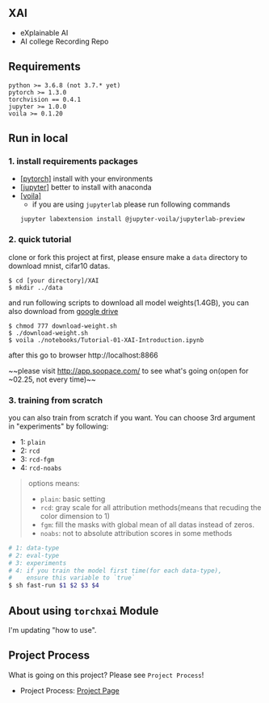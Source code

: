 ## XAI

* eXplainable AI
* AI college Recording Repo

## Requirements

```
python >= 3.6.8 (not 3.7.* yet)
pytorch >= 1.3.0
torchvision == 0.4.1
jupyter >= 1.0.0
voila >= 0.1.20
```

## Run in local

### 1. install requirements packages
* [[pytorch]](https://pytorch.org/) install with your environments
* [[jupyter]](https://jupyter.readthedocs.io/en/latest/install.html) better to install with anaconda
* [[voila]](https://voila.readthedocs.io/en/stable/install.html)
    * if you are using `jupyterlab` please run following commands
    ```
    jupyter labextension install @jupyter-voila/jupyterlab-preview
    ```

### 2. quick tutorial

clone or fork this project at first, please ensure make a `data` directory to download mnist, cifar10 datas.
```
$ cd [your directory]/XAI
$ mkdir ../data
```

and run following scripts to download all model weights(1.4GB), you can also download from [google drive](https://drive.google.com/file/d/1Av8B5gjKVL-vM-TvivKL1wNXmvaA4DMO/view?usp=sharing)

```
$ chmod 777 download-weight.sh
$ ./download-weight.sh
$ voila ./notebooks/Tutorial-01-XAI-Introduction.ipynb
```

after this go to browser http://localhost:8866

~~please visit http://app.soopace.com/ to see what's going on(open for ~02.25, not every time)~~

### 3. training from scratch

you can also train from scratch if you want. You can choose 3rd argument in "experiments" by following:
* 1: `plain` 
* 2: `rcd`
* 3: `rcd-fgm`
* 4: `rcd-noabs`

> options means:
>    * `plain`: basic setting
>    * `rcd`: gray scale for all attribution methods(means that recuding the color dimension to 1)
>    * `fgm`: fill the masks with global mean of all datas instead of zeros.
>    * `noabs`: not to absolute attribution scores in some methods

```bash
# 1: data-type
# 2: eval-type
# 3: experiments
# 4: if you train the model first time(for each data-type), 
#    ensure this variable to `true`
$ sh fast-run $1 $2 $3 $4
```

## About using `torchxai` Module

I'm updating "how to use".

## Project Process

What is going on this project? Please see `Project Process`!
* Project Process: [Project Page](https://github.com/simonjisu/XAI/projects/1)
